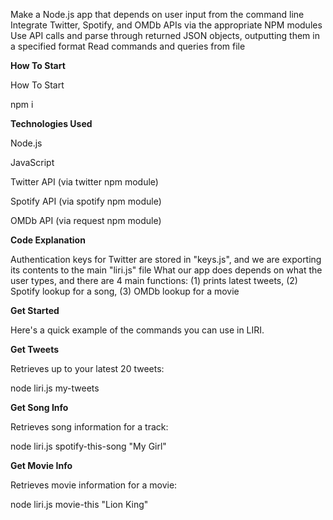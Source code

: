 Make a Node.js app that depends on user input from the command line
Integrate Twitter, Spotify, and OMDb APIs via the appropriate NPM modules
Use API calls and parse through returned JSON objects, outputting them in a specified format
Read commands and queries from file

<strong> How To Start </strong>

How To Start 

npm i 

<strong>Technologies Used </strong>

Node.js

JavaScript

Twitter API (via twitter npm module)

Spotify API (via spotify npm module)

OMDb API (via request npm module)

<strong> Code Explanation </strong> 

Authentication keys for Twitter are stored in "keys.js", and we are exporting its contents to the main "liri.js" file
What our app does depends on what the user types, and there are 4 main functions: (1) prints latest tweets, (2) Spotify lookup for a song, (3) OMDb lookup for a movie

<strong> Get Started </strong> 

Here's a quick example of the commands you can use in LIRI.

<strong> Get Tweets </strong> 

Retrieves up to your latest 20 tweets:

node liri.js my-tweets

<strong> Get Song Info </strong> 

Retrieves song information for a track:

node liri.js spotify-this-song "My Girl"

<strong> Get Movie Info </strong> 

Retrieves movie information for a movie:

node liri.js movie-this "Lion King"
